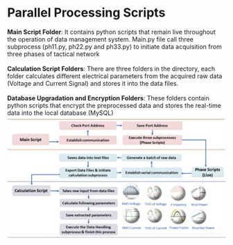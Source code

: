 # Parallel Processing Scripts
**Main Script Folder**: It contains python scripts that remain live throughout the operation of data management system. Main.py file call three subprocess (ph11.py, ph22.py and ph33.py) to initiate data acquisition from three phases of tactical network
 <br />
 <br />
 **Calculation Script Folders**: There are three folders in the directory, each folder calculates different electrical parameters from the acquired raw data (Voltage and Current Signal) and stores it into the data files.
<br />
<br />
**Database Upgradation and Encryption Folders**: These folders contain python scripts that encrypt the preprocessed data and stores the real-time data into the local database (MySQL)
<img src="https://github.com/SyedWaliAbbas/Edge-Energy-Management-System/blob/main/Raspberry%20Pi%20Scripts/Programming_Architecture.jpg"  valign="middle" alt="Scapy" />
